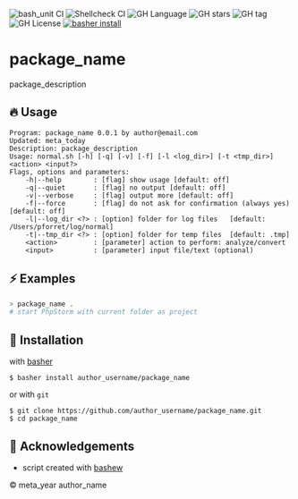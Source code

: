 ![bash_unit CI](https://github.com/author_username/package_name/workflows/bash_unit%20CI/badge.svg)
![Shellcheck CI](https://github.com/author_username/package_name/workflows/Shellcheck%20CI/badge.svg)
![GH Language](https://img.shields.io/github/languages/top/author_username/package_name)
![GH stars](https://img.shields.io/github/stars/author_username/package_name)
![GH tag](https://img.shields.io/github/v/tag/author_username/package_name)
![GH License](https://img.shields.io/github/license/author_username/package_name)
[![basher install](https://img.shields.io/badge/basher-install-white?logo=gnu-bash&style=flat)](https://basher.gitparade.com/package/)

# package_name

package_description

## 🔥 Usage

```
Program: package_name 0.0.1 by author@email.com
Updated: meta_today
Description: package_description
Usage: normal.sh [-h] [-q] [-v] [-f] [-l <log_dir>] [-t <tmp_dir>] <action> <input?>
Flags, options and parameters:
    -h|--help        : [flag] show usage [default: off]
    -q|--quiet       : [flag] no output [default: off]
    -v|--verbose     : [flag] output more [default: off]
    -f|--force       : [flag] do not ask for confirmation (always yes) [default: off]
    -l|--log_dir <?> : [option] folder for log files   [default: /Users/pforret/log/normal]
    -t|--tmp_dir <?> : [option] folder for temp files  [default: .tmp]
    <action>         : [parameter] action to perform: analyze/convert
    <input>          : [parameter] input file/text (optional)
```

## ⚡️ Examples

```bash
> package_name .
# start PhpStorm with current folder as project
```

## 🚀 Installation

with [basher](https://github.com/basherpm/basher)

	$ basher install author_username/package_name

or with `git`

	$ git clone https://github.com/author_username/package_name.git
	$ cd package_name

## 📝 Acknowledgements

* script created with [bashew](https://github.com/pforret/bashew)

&copy; meta_year author_name